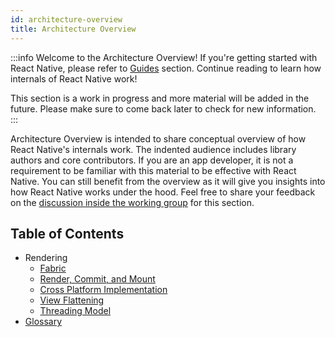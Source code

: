 ```yaml
---
id: architecture-overview
title: Architecture Overview
---
```


:::info
Welcome to the Architecture Overview! If you're getting started with React Native, please refer to <a href="getting-started">Guides</a> section. Continue reading to learn how internals of React Native work!

This section is a work in progress and more material will be added in the future. Please make sure to come back later to check for new information.
:::

Architecture Overview is intended to share conceptual overview of how React Native's internals work. The indented audience includes library authors and core contributors. If you are an app developer, it is not a requirement to be familiar with this material to be effective with React Native. You can still benefit from the overview as it will give you insights into how React Native works under the hood. Feel free to share your feedback on the <a href="https://github.com/reactwg/react-native-new-architecture/discussions/9">discussion inside the working group</a> for this section.

## Table of Contents

- Rendering
  - [Fabric](fabric-renderer)
  - [Render, Commit, and Mount](render-pipeline)
  - [Cross Platform Implementation](xplat-implementation)
  - [View Flattening](view-flattening)
  - [Threading Model](threading-model)
- [Glossary](architecture-glossary)
